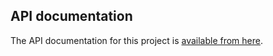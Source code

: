 ## API documentation

The API documentation for this project is [available from here](api-docs/index.html).
